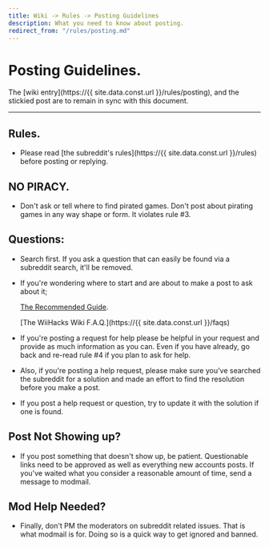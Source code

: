```yaml
---
title: Wiki -> Rules -> Posting Guidelines
description: What you need to know about posting.
redirect_from: "/rules/posting.md"
---
```


# Posting Guidelines.

  The [wiki entry](https://{{ site.data.const.url }}/rules/posting), and the stickied post are to remain in sync with this document.

----

## Rules.

   * Please read [the subreddit's rules](https://{{ site.data.const.url }}/rules) before posting or replying.

## NO PIRACY.

   * Don't ask or tell where to find pirated games. Don't post about pirating games in any way shape or form. It violates rule #3.

## Questions:

   * Search first. If you ask a question that can easily be found via a subreddit search, it'll be removed.

   * If you're wondering where to start and are about to make a post to ask about it;

     [The Recommended Guide](https://wii.guide/).
   
     [The WiiHacks Wiki F.A.Q.](https://{{ site.data.const.url }}/faqs)

   * If you're posting a request for help please be helpful in your request and provide as much information as you can. Even if you have already, go back and re-read rule #4 if you plan to ask for help.

   * Also, if you're posting a help request, please make sure you've searched the subreddit for a solution and made an effort to find the resolution before you make a post.

   * If you post a help request or question, try to update it with the solution if one is found.

## Post Not Showing up?

   * If you post something that doesn't show up, be patient. Questionable links need to be approved as well as everything new accounts posts. If you've waited what you consider a reasonable amount of time, send a message to modmail.

## Mod Help Needed?

   * Finally, don't PM the moderators on subreddit related issues. That is what modmail is for. Doing so is a quick way to get ignored and banned.